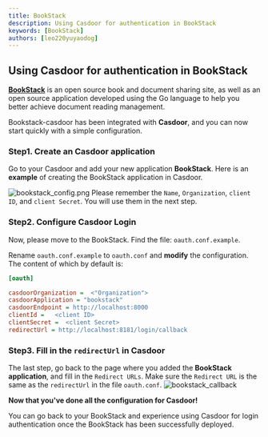 ```yaml
---
title: BookStack
description: Using Casdoor for authentication in BookStack
keywords: [BookStack]
authors: [leo220yuyaodog]
---
```


## Using Casdoor for authentication in BookStack

**[BookStack](https://www.bookstack.cn)**  is an open source book and document sharing site,
as well as an open source application developed using the Go language to help you better achieve document reading management.

Bookstack-casdoor has been integrated with **Casdoor**, and you can now start quickly with a simple configuration.

### Step1. Create an Casdoor application

Go to your Casdoor and add your new application **BookStack**. Here is an **example** of creating the BookStack application in Casdoor.

![bookstack_config.png](/img/integration/go/bookstack/config.png)
Please remember the `Name`, `Organization`, `client ID`, and `client Secret`. You will use them in the next step.

### Step2. Configure Casdoor Login

Now, please move to the BookStack.  Find the file: `oauth.conf.example`.

Rename `oauth.conf.example` to `oauth.conf` and **modify** the configuration. The content of which by default is:

```ini
[oauth]

casdoorOrganization =  <"Organization">
casdoorApplication = "bookstack"              
casdoorEndpoint = http://localhost:8000 
clientId =   <client ID>
clientSecret =  <client Secret>
redirectUrl = http://localhost:8181/login/callback 

```

### Step3. Fill in the `redirectUrl` in Casdoor

The last step, go back to the page where you added the **BookStack application**, and fill in the `Redirect URLs`.
Make sure the `Redirect URL` is the same as the `redirectUrl` in the file `oauth.conf`.
![bookstack_callback](/img/integration/go/bookstack/callback.png)

**Now that you've done all the configuration for Casdoor!**

You can go back to your BookStack and experience using Casdoor for login authentication once the BookStack has been successfully deployed.

